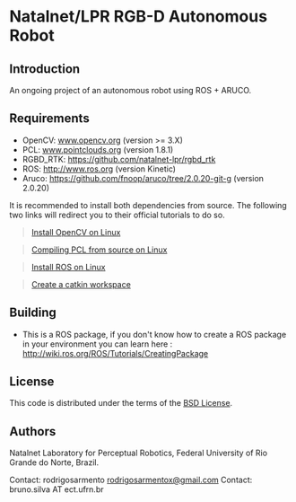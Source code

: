 # Natalnet/LPR RGB-D Autonomous Robot


Introduction
------------
An ongoing project of an autonomous robot using ROS + ARUCO.

Requirements
------------

- OpenCV: www.opencv.org  (version >= 3.X)
- PCL: www.pointclouds.org (version 1.8.1)
- RGBD_RTK: https://github.com/natalnet-lpr/rgbd_rtk 
- ROS: http://www.ros.org (version Kinetic)
- Aruco: https://github.com/fnoop/aruco/tree/2.0.20-git-g (version 2.0.20)

It is recommended to install both dependencies from source. The following two links will redirect you to their official tutorials to do so.

> [Install OpenCV on Linux](https://docs.opencv.org/3.3.1/d7/d9f/tutorial_linux_install.html#linux-installation])

> [Compiling PCL from source on Linux](http://pointclouds.org/documentation/tutorials/compiling_pcl_posix.php)

> [Install ROS on Linux](http://wiki.ros.org/kinetic/Installation)

> [Create a catkin workspace](http://wiki.ros.org/catkin/Tutorials/create_a_workspace)

Building
------------

- This is a ROS package, if you don't know how to create a ROS package in your environment you can learn here : http://wiki.ros.org/ROS/Tutorials/CreatingPackage


License
------------

This code is distributed under the terms of the [BSD License](https://github.com/natalnet-lpr/rgbd_rtk/blob/master/LICENSE).


Authors
------------

Natalnet Laboratory for Perceptual Robotics, Federal University of Rio Grande do Norte, Brazil.

Contact: rodrigosarmento rodrigosarmentox@gmail.com
Contact: bruno.silva AT ect.ufrn.br

